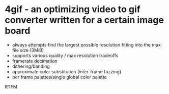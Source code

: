 # 4gif - an optimizing video to gif converter written for a certain image board



* always attempts find the largest possible resolution fitting into the max file size (3MiB)
* supports various quality / max resolution tradeoffs
 * framerate decimation
 * dithering/banding
 * approximate color substitution (inter-frame fuzzing)
 * per frame palettes/single global color palette
 
 
RTFM